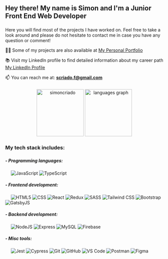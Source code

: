 <h2 align="left">Hey there! My name is Simon and I'm a Junior Front End Web Developer</h2>

###

<p align="left">Here you will find most of the projects I have worked on. Feel free to take a look around and please do not hesitate to contact me in case you have any question or comment!</p>

  👨‍💻 Some of my projects are also available at [My Personal Portfolio](https://simoncriado.netlify.app)
  
  📚 Visit my LinkedIn profile to find detailed information about my career path [My LinkedIn Profile](https://www.linkedin.com/in/simoncriado/)

  📫 You can reach me at: **scriado.f@gmail.com**

###

<div align="center">
  <img src="https://github-readme-stats.vercel.app/api?username=simoncriado&show_icons=true&include_all_commits=true&theme=gotham&locale=en" height="150" alt="simoncriado" />
  <img src="https://github-readme-stats.vercel.app/api/top-langs?locale=en&hide_title=false&layout=compact&card_width=320&langs_count=6&theme=gotham&hide_border=false&username=simoncriado" height="150" alt="languages graph"  />
</div>

###

<h3 align="left">My tech stack includes: <h3>
  
  <h5>- Programming languages:</h5>
  
  &emsp;
  ![JavaScript](https://img.shields.io/badge/-JavaScript-323232?style=for-the-badge&logo=JavaScript)
  ![TypeScript](https://img.shields.io/badge/-TypeScript-323232?style=for-the-badge&logo=TypeScript)
  
  <h5>- Frontend development:</h5>
  
  &emsp;
  ![HTML5](https://img.shields.io/badge/-HTML5-323232?style=for-the-badge&logo=HTML5)
  ![CSS](https://img.shields.io/badge/-CSS3-323232?style=for-the-badge&logoColor=2965f1&logo=CSS3)
  ![React](https://img.shields.io/badge/-React-323232?style=for-the-badge&logo=React)
  ![Redux](https://img.shields.io/badge/-Redux-323232?style=for-the-badge&logoColor=764abc&logo=Redux)
  ![SASS](https://img.shields.io/badge/-SASS-323232?style=for-the-badge&logo=SASS)
  ![Tailwind CSS](https://img.shields.io/badge/-TailwindCSS-323232?style=for-the-badge&logo=TailwindCSS)
  ![Bootstrap](https://img.shields.io/badge/-bootstrap-323232?style=for-the-badge&logo=bootstrap)
  ![GatsbyJS](https://img.shields.io/badge/-gatsbyJS-323232?style=for-the-badge&logoColor=663399&logo=gatsby)
  
  <h5>- Backend development:</h5>
  
  &emsp;
  ![NodeJS](https://img.shields.io/badge/-NodeJS-323232?style=for-the-badge&logo=Node.js)
  ![Express](https://img.shields.io/badge/-Express-323232?style=for-the-badge&logoColor=68A063&logo=Express)
  ![MySQL](https://img.shields.io/badge/-MySQL-323232?style=for-the-badge&logo=MySQL)
  ![Firebase](https://img.shields.io/badge/-Firebase-323232?style=for-the-badge&logo=firebase)
  
  <h5>- Misc tools:</h5>
  
  &emsp;
  ![Jest](https://img.shields.io/badge/-Jest-323232?style=for-the-badge&logoColor=C63D14&logo=Jest)
  ![Cypress](https://img.shields.io/badge/-Cypress-323232?style=for-the-badge&logoColor=04C38E&logo=Cypress)
  ![Git](https://img.shields.io/badge/-Git-323232?style=for-the-badge&logo=Git)
  ![GitHub](https://img.shields.io/badge/-GitHub-323232?style=for-the-badge&logo=GitHub)
  ![VS Code](https://img.shields.io/badge/-VS%20Code-323232?style=for-the-badge&logoColor=0078d7&logo=Visual-Studio-Code)
  ![Postman](https://img.shields.io/badge/-Postman-323232?style=for-the-badge&logo=Postman)
  ![Figma](https://img.shields.io/badge/-Figma-323232?style=for-the-badge&logo=Figma)

###

